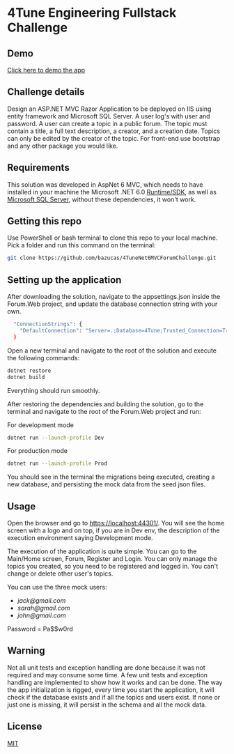 ﻿# 4Tune Engineering Fullstack Challenge

## Demo

[Click here to demo the app](https://forum4tune.azurewebsites.net/)

## Challenge details

Design an ASP.NET MVC Razor Application to be deployed on IIS using entity
framework and Microsoft SQL Server. A user log's with user and password. A user can
create a topic in a public forum. The topic must contain a title, a full text description, a
creator, and a creation date. Topics can only be edited by the creator of the topic. For
front-end use bootstrap and any other package you would like.

## Requirements

This solution was developed in AspNet 6 MVC, which needs to have installed in your machine the Microsoft .NET 6.0 [Runtime/SDK](https://dotnet.microsoft.com/en-us/download/dotnet/6.0), as well as [Microsoft SQL Server](https://www.microsoft.com/en-gb/sql-server/sql-server-downloads),
without these dependencies, it won't work.

## Getting this repo

Use PowerShell or bash terminal to clone this repo to your local machine.  
Pick a folder and run this command on the terminal:

```bash
git clone https://github.com/bazucas/4TuneNet6MVCForumChallenge.git
```

## Setting up the application

After downloading the solution, navigate to the appsettings.json inside the Forum.Web project, and update the database connection string with your own.

```bash
  "ConnectionStrings": {
    "DefaultConnection": "Server=.;Database=4Tune;Trusted_Connection=True"
  }
```

Open a new terminal and navigate to the root of the solution and execute the following commands:

```bash
dotnet restore
dotnet build
```

Everything should run smoothly.

After restoring the dependencies and building the solution, go to the terminal and navigate to the root of the Forum.Web project and run:

For development mode

```bash
dotnet run --launch-profile Dev
```

For production mode

```bash
dotnet run --launch-profile Prod
```

You should see in the terminal the migrations being executed, creating a new database, and persisting the mock data from the seed json files.

## Usage

Open the browser and go to [https://localhost:44301/](https://localhost:44301/). You will see the home screen with a logo and on top, if you are in Dev env, the description of the execution environment saying Development mode.

The execution of the application is quite simple. You can go to the Main/Home screen, Forum, Register and Login.
You can only manage the topics you created, so you need to be registered and logged in. You can't change or delete other user's topics.

You can use the three mock users:

- _jack@gmail.com_
- _sarah@gmail.com_
- _john@gmail.com_

Password = Pa$$w0rd

## Warning

Not all unit tests and exception handling are done because it was not required and may consume some time.
A few unit tests and exception handling are implemented to show how it works and can be done.
The way the app initialization is rigged, every time you start the application, it will check if the database exists and if all the topics and users exist. If none or just one is missing, it will persist in the schema and all the mock data.

## License

[MIT](https://choosealicense.com/licenses/mit/)
